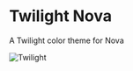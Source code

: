 # Twilight Nova

A Twilight color theme for Nova

![Twilight](https://raw.github.com/vitkuzmenko/nova-twilight/master/demo.png)